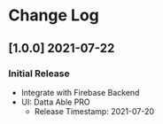 # Change Log

## [1.0.0] 2021-07-22
### Initial Release

- Integrate with Firebase Backend
- UI: Datta Able PRO 
    - Release Timestamp: 2021-07-20
 
